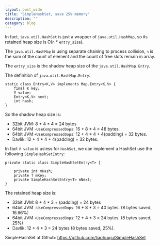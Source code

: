 ```yaml
---
layout: post_wide
title: "SimpleHashSet, save 25% memory"
description: ""
category: blog
---
```


In fact, `java.util.HashSet` is just a wrapper of `java.util.HashMap`, so its retained heap size is O(`n` * `entry_size`).

The `java.util.HashMap` is using separate chaining to process collision, `n` is the sum of the count of element and the count of free slots remain in array.

The `entry_size` is the shadow heap size of the `jave.util.HashMap.Entry`.

The definition of `java.util.HashMap.Entry`:

```
static class Entry<K,V> implements Map.Entry<K,V> {
    final K key;
    V value;          
    Entry<K,V> next;
    int hash;
}
```

So the shadow heap size is:

*  32bit JVM:  8 + 4 * 4 = 24 bytes
*  64bit JVM `-UseCompressedOops`: 16 + 8 * 4 = 48 bytes.
*  64bit JVM `+UseCompressedOops`: 12 + 4 * 4 + 4(padding) = 32 bytes.
*  Davlik:    12 + 4 * 4 + 4(padding) = 32 bytes.

In fact `V value` is usless for `HashSet`, we can implement a HashSet use the following `SimpleHashSetEntry`:

```
private static class SimpleHashSetEntry<T> {

    private int mHash;
    private T mKey;
    private SimpleHashSetEntry<T> mNext;
}
```

The retained heap size is:

*  32bit JVM:  8 + 4 * 3 + (padding) = 24 bytes
*  64bit JVM `-UseCompressedOops`: 16 + 8 * 3 = 40 bytes. (8 bytes saved, 16.66%)
*  64bit JVM `+UseCompressedOops`: 12 + 4 * 3 = 24 bytes. (8 bytes saved, 25%)
*  Davlik:    12 + 4 * 3 = 24 bytes (8 bytes saved, 25%).

SimpleHashSet at Github: https://github.com/liaohuqiu/SimpleHashSet
